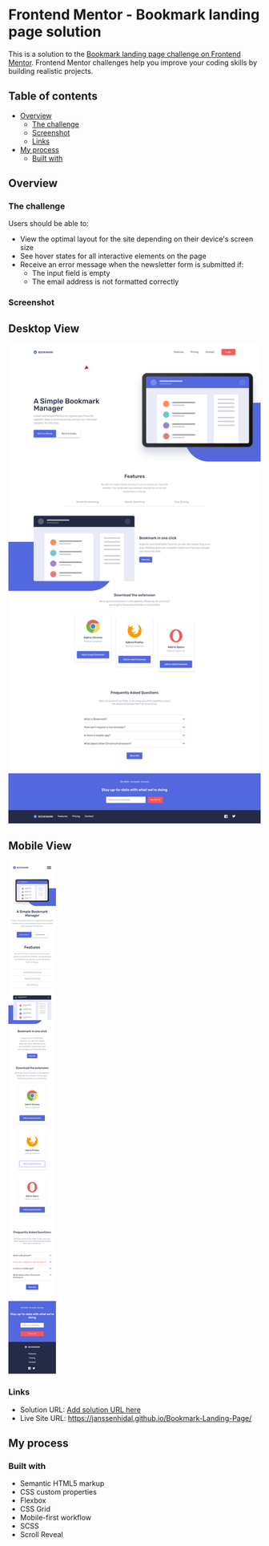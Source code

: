 # Frontend Mentor - Bookmark landing page solution

This is a solution to the [Bookmark landing page challenge on Frontend Mentor](https://www.frontendmentor.io/challenges/bookmark-landing-page-5d0b588a9edda32581d29158). Frontend Mentor challenges help you improve your coding skills by building realistic projects. 

## Table of contents

- [Overview](#overview)
  - [The challenge](#the-challenge)
  - [Screenshot](#screenshot)
  - [Links](#links)
- [My process](#my-process)
  - [Built with](#built-with)

## Overview

### The challenge

Users should be able to:

- View the optimal layout for the site depending on their device's screen size
- See hover states for all interactive elements on the page
- Receive an error message when the newsletter form is submitted if:
  - The input field is empty
  - The email address is not formatted correctly

### Screenshot

## Desktop View
![](./desktop.png)

## Mobile View
![](./mobile.png)

### Links

- Solution URL: [Add solution URL here](https://your-solution-url.com)
- Live Site URL: https://janssenhidal.github.io/Bookmark-Landing-Page/

## My process

### Built with

- Semantic HTML5 markup
- CSS custom properties
- Flexbox
- CSS Grid
- Mobile-first workflow
- SCSS
- Scroll Reveal
